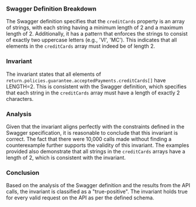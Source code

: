 ### Swagger Definition Breakdown
The Swagger definition specifies that the `creditCards` property is an array of strings, with each string having a minimum length of 2 and a maximum length of 2. Additionally, it has a pattern that enforces the strings to consist of exactly two uppercase letters (e.g., 'VI', 'MC'). This indicates that all elements in the `creditCards` array must indeed be of length 2.

### Invariant
The invariant states that all elements of `return.policies.guarantee.acceptedPayments.creditCards[]` have LENGTH=2. This is consistent with the Swagger definition, which specifies that each string in the `creditCards` array must have a length of exactly 2 characters.

### Analysis
Given that the invariant aligns perfectly with the constraints defined in the Swagger specification, it is reasonable to conclude that this invariant is correct. The fact that there were 10,000 calls made without finding a counterexample further supports the validity of this invariant. The examples provided also demonstrate that all strings in the `creditCards` arrays have a length of 2, which is consistent with the invariant.

### Conclusion
Based on the analysis of the Swagger definition and the results from the API calls, the invariant is classified as a "true-positive". The invariant holds true for every valid request on the API as per the defined schema.
